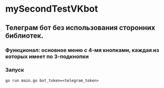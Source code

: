 # mySecondTestVKbot
## Телеграм бот без использования сторонних библиотек.
### Функционал: основное меню с 4-мя кнопками, каждая из которых имеет по 3-подкнопки 
### Запуск
```
go run main.go bot_token=<telegram_token>
```
